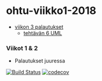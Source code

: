 # ohtu-viikko1-2018

- [viikon 3 palautukset](https://github.com/hajame/ohtu-viikko1-2018/tree/master/viikko3)
  - [tehtävän 6 UML](https://github.com/hajame/ohtu-viikko1-2018/blob/master/viikko3/LoginCucumber/viikko3_teht6_UML.jpg)

### Viikot 1 & 2

- Palautukset juuressa

[![Build Status](https://travis-ci.org/hajame/ohtu-viikko1-2018.svg?branch=master)](https://travis-ci.org/hajame/ohtu-viikko1-2018) [![codecov](https://codecov.io/gh/hajame/ohtu-viikko1-2018/branch/master/graph/badge.svg)](https://codecov.io/gh/hajame/ohtu-viikko1-2018)


